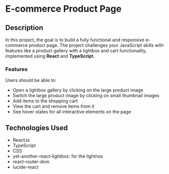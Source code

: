 # E-commerce Product Page

## Description
In this project, the goal is to build a fully functional and responsive e-commerce product page. The project challenges your JavaScript skills with features like a product gallery with a lightbox and cart functionality, implemented using **React** and **TypeScript**.

### Features

Users should be able to:
- Open a lightbox gallery by clicking on the large product image
- Switch the large product image by clicking on small thumbnail images
- Add items to the shopping cart
- View the cart and remove items from it
- See hover states for all interactive elements on the page

## Technologies Used
- ReactJs
- TypeScript
- CSS
- yet-another-react-lightbox: for the lightnox
- react-router-dom
- lucide-react

